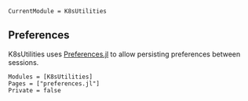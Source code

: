 ```@meta
CurrentModule = K8sUtilities
```

## Preferences

K8sUtilities uses [Preferences.jl](https://github.com/JuliaPackaging/Preferences.jl) to allow persisting preferences between sessions.

```@autodocs
Modules = [K8sUtilities]
Pages = ["preferences.jl"]
Private = false
```
